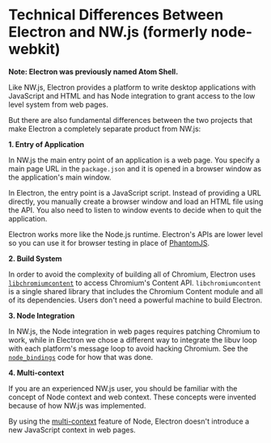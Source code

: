# Technical Differences Between Electron and NW.js (formerly node-webkit)

__Note: Electron was previously named Atom Shell.__

Like NW.js, Electron provides a platform to write desktop applications
with JavaScript and HTML and has Node integration to grant access to the low
level system from web pages.

But there are also fundamental differences between the two projects that make
Electron a completely separate product from NW.js:

__1. Entry of Application__

In NW.js the main entry point of an application is a web page. You specify a
main page URL in the `package.json` and it is opened in a browser window as
the application's main window.

In Electron, the entry point is a JavaScript script. Instead of
providing a URL directly, you manually create a browser window and load
an HTML file using the API. You also need to listen to window events
to decide when to quit the application.

Electron works more like the Node.js runtime. Electron's APIs are lower level
so you can use it for browser testing in place of [PhantomJS](http://phantomjs.org/).

__2. Build System__

In order to avoid the complexity of building all of Chromium, Electron uses [`libchromiumcontent`](https://github.com/brightray/libchromiumcontent) to access
Chromium's Content API. `libchromiumcontent` is a single shared library that
includes the Chromium Content module and all of its dependencies. Users don't
need a powerful machine to build Electron.

__3. Node Integration__

In NW.js, the Node integration in web pages requires patching Chromium to
work, while in Electron we chose a different way to integrate the libuv loop
with each platform's message loop to avoid hacking Chromium. See the
[`node_bindings`](../../atom/common/) code for how that was done.

__4. Multi-context__

If you are an experienced NW.js user, you should be familiar with the
concept of Node context and web context. These concepts were invented because
of how NW.js was implemented.

By using the [multi-context](http://strongloop.com/strongblog/whats-new-node-js-v0-12-multiple-context-execution/)
feature of Node, Electron doesn't introduce a new JavaScript context in web
pages.
